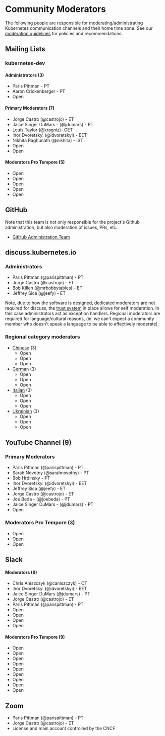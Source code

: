 # Community Moderators

The following people are responsible for moderating/administrating Kubernetes
communication channels and their home time zone. See our [moderation
guidelines](./moderating.md) for policies and recommendations.

## Mailing Lists

### kubernetes-dev

#### Administrators (3)

- Paris Pittman  - PT
- Aaron Crickenberger - PT 
- Open

#### Primary Moderators (7)

- Jorge Castro (@castrojo) - ET
- Jaice Singer DuMars - (@jdumars) - PT
- Louis Taylor (@kragniz)- CET
- Ihor Dvoretskyi (@idvoretskyi) - EET
- Nikhita Raghunath (@nikhita) - IST
- Open
- Open

#### Moderators Pro Tempore (5)

- Open
- Open
- Open
- Open
- Open

## GitHub

Note that this team is not only responsible for the project's Github
administration, but also moderation of issues, PRs, etc. 

- [GitHub Administration
  Team](https://github.com/kubernetes/community/tree/master/github-management#github-administration-team)

## discuss.kubernetes.io

### Administrators

- Paris Pittman (@parispittman) - PT
- Jorge Castro (@castrojo) - ET 
- Bob Killen (@mrbobbytables) - ET
- Jeffrey Sica (@jeefy) - ET

Note, due to how the software is designed, dedicated moderators are not required
for discuss, the [trust
system](https://blog.discourse.org/2018/06/understanding-discourse-trust-levels/)
in place allows for self moderation. In this case administrators act as
exception handlers. Regional moderators are required for language/cultural
reasons, (ie. we can't expect a community member who doesn't speak a language to
be able to effectively moderate). 

### Regional category moderators

- [Chinese] (3)
    - Open
    - Open
    - Open
- [German] (3)
    - Open
    - Open
    - Open
- [Italian] (3)
    - Open
    - Open
    - Open
- [Ukrainian] (3)
    - Open
    - Open
    - Open

## YouTube Channel (9)

### Primary Moderators

- Paris Pittman (@parispittman) - PT
- Sarah Novotny (@sarahnovotny) - PT
- Bob Hrdinsky - PT
- Ihor Dvoretskyi (@idvoretskyi) - EET
- Jeffrey Sica (@jeefy) - ET
- Jorge Castro (@castrojo) - ET
- Joe Beda - (@joebeda) - PT
- Jaice Singer DuMars - (@jdumars) - PT
- Open

### Moderators Pro Tempore (3)

- Open
- Open
- Open

## Slack

#### Moderators (9)

- Chris Aniszczyk (@caniszczyk) - CT
- Ihor Dvoretskyi (@idvoretskyi) - EET
- Jaice Singer DuMars (@jdumars) - PT
- Jorge Castro (@castrojo) - ET
- Paris Pittman (@parispittman) - PT
- Open
- Open
- Open
- Open

#### Moderators Pro Tempore (9)

- Open
- Open
- Open
- Open
- Open
- Open
- Open
- Open
- Open

## Zoom

- Paris Pittman (@parispittman) - PT
- Jorge Castro (@castrojo) - ET
- License and main account controlled by the CNCF


[Chinese]: https://discuss.kubernetes.io/t/about-the-chinese-category/2881
[German]: https://discuss.kubernetes.io/t/about-the-german-category/3152
[Italian]: https://discuss.kubernetes.io/t/about-the-italian-category/2917/2
[Ukrainian]: https://discuss.kubernetes.io/t/about-the-ukrainian-category/2916